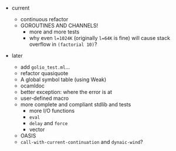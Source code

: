 * current
    * continuous refactor
    * GOROUTINES AND CHANNELS!
        * more and more tests
        * why even `l=1024K` (originally `l=64K` is fine) will cause stack overflow in `(factorial 10)`?

* later
    * add `golio_test.ml`...
    * refactor quasiquote
    * A global symbol table (using Weak)
    * ocamldoc
    * better exception: where the error is at
    * user-defined macro
    * more complete and compliant stdlib and tests
        * more I/O functions
        * `eval`
        * `delay` and `force`
        * vector
    * OASIS
    * `call-with-current-continuation` and `dynaic-wind`?
